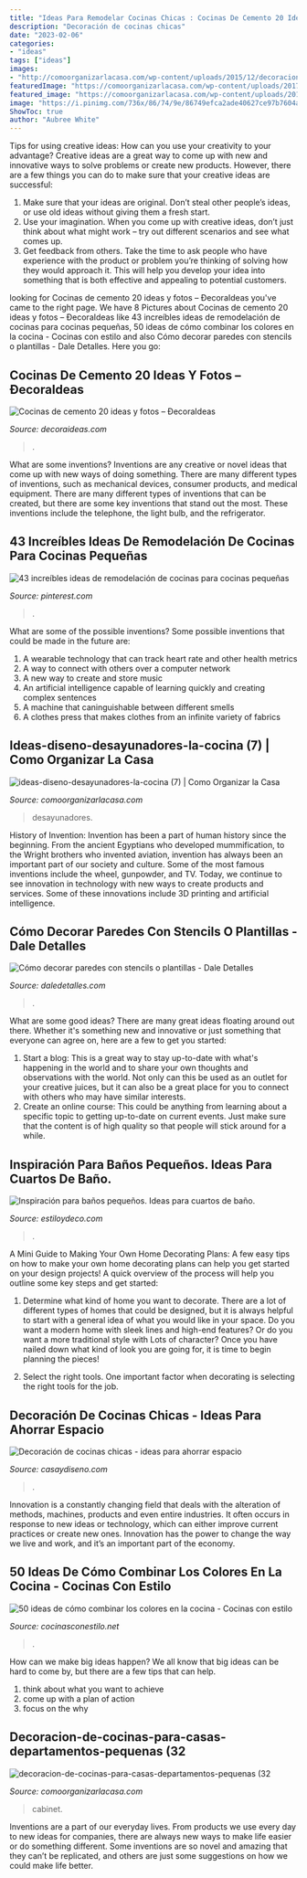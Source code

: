 ```yaml
---
title: "Ideas Para Remodelar Cocinas Chicas : Cocinas De Cemento 20 Ideas Y Fotos – ðecoraideas"
description: "Decoración de cocinas chicas"
date: "2023-02-06"
categories:
- "ideas"
tags: ["ideas"]
images:
- "http://comoorganizarlacasa.com/wp-content/uploads/2015/12/decoracion-de-cocinas-para-casas-departamentos-pequenas-32.jpg"
featuredImage: "https://comoorganizarlacasa.com/wp-content/uploads/2017/09/ideas-diseno-desayunadores-la-cocina-7.jpg"
featured_image: "https://comoorganizarlacasa.com/wp-content/uploads/2017/09/ideas-diseno-desayunadores-la-cocina-7.jpg"
image: "https://i.pinimg.com/736x/86/74/9e/86749efca2ade40627ce97b7604a8532.jpg"
ShowToc: true
author: "Aubree White"
---
```



Tips for using creative ideas: How can you use your creativity to your advantage?
Creative ideas are a great way to come up with new and innovative ways to solve problems or create new products. However, there are a few things you can do to make sure that your creative ideas are successful:
1) Make sure that your ideas are original. Don’t steal other people’s ideas, or use old ideas without giving them a fresh start.
2) Use your imagination. When you come up with creative ideas, don’t just think about what might work – try out different scenarios and see what comes up.
3) Get feedback from others. Take the time to ask people who have experience with the product or problem you’re thinking of solving how they would approach it. This will help you develop your idea into something that is both effective and appealing to potential customers.

	

		
looking for Cocinas de cemento 20 ideas y fotos – ÐecoraIdeas you've came to the right page. We have 8 Pictures about Cocinas de cemento 20 ideas y fotos – ÐecoraIdeas like 43 increíbles ideas de remodelación de cocinas para cocinas pequeñas, 50 ideas de cómo combinar los colores en la cocina - Cocinas con estilo and also Cómo decorar paredes con stencils o plantillas - Dale Detalles. Here you go:
		
    
## Cocinas De Cemento 20 Ideas Y Fotos – ÐecoraIdeas

<img loading=lazy src="https://decoraideas.com/wp-content/uploads/2016/07/004-45.jpg" onerror="this.onerror=null;this.src='https://tse2.mm.bing.net/th?id=OIP.SL8AdGctd_p8zIyL2KgkXgHaFp&amp;pid=15.1';" alt="Cocinas de cemento 20 ideas y fotos – ÐecoraIdeas">

_Source: decoraideas.com_

>. 

	

What are some inventions?
Inventions are any creative or novel ideas that come up with new ways of doing something. There are many different types of inventions, such as mechanical devices, consumer products, and medical equipment. 
There are many different types of inventions that can be created, but there are some key inventions that stand out the most. These inventions include the telephone, the light bulb, and the refrigerator.

    
## 43 Increíbles Ideas De Remodelación De Cocinas Para Cocinas Pequeñas

<img loading=lazy src="https://i.pinimg.com/736x/86/74/9e/86749efca2ade40627ce97b7604a8532.jpg" onerror="this.onerror=null;this.src='https://tse4.mm.bing.net/th?id=OIP.s8NtH4QsYQR2Wl-90fJt1wHaLH&amp;pid=15.1';" alt="43 increíbles ideas de remodelación de cocinas para cocinas pequeñas">

_Source: pinterest.com_

>. 

	

What are some of the possible inventions?
Some possible inventions that could be made in the future are: 
1. A wearable technology that can track heart rate and other health metrics 
2. A way to connect with others over a computer network 
3. A new way to create and store music 
4. An artificial intelligence capable of learning quickly and creating complex sentences 
5. A machine that caninguishable between different smells 
6. A clothes press that makes clothes from an infinite variety of fabrics 

    
## Ideas-diseno-desayunadores-la-cocina (7) | Como Organizar La Casa

<img loading=lazy src="https://comoorganizarlacasa.com/wp-content/uploads/2017/09/ideas-diseno-desayunadores-la-cocina-7.jpg" onerror="this.onerror=null;this.src='https://tse3.mm.bing.net/th?id=OIP.e6KQCkgQh8gGOQ_uDdTksAHaJ4&amp;pid=15.1';" alt="ideas-diseno-desayunadores-la-cocina (7) | Como Organizar la Casa">

_Source: comoorganizarlacasa.com_

>desayunadores. 

	

History of Invention:
Invention has been a part of human history since the beginning. From the ancient Egyptians who developed mummification, to the Wright brothers who invented aviation, invention has always been an important part of our society and culture. Some of the most famous inventions include the wheel, gunpowder, and TV. Today, we continue to see innovation in technology with new ways to create products and services. Some of these innovations include 3D printing and artificial intelligence.

    
## Cómo Decorar Paredes Con Stencils O Plantillas - Dale Detalles

<img loading=lazy src="https://www.daledetalles.com/wp-content/uploads/2020/06/como-decorar-paredes-con-stencils28-696x661.jpg" onerror="this.onerror=null;this.src='https://tse1.mm.bing.net/th?id=OIP.tLVUV9UzUNUmqs0txe7C8wHaHC&amp;pid=15.1';" alt="Cómo decorar paredes con stencils o plantillas - Dale Detalles">

_Source: daledetalles.com_

>. 

	

What are some good ideas?
There are many great ideas floating around out there. Whether it's something new and innovative or just something that everyone can agree on, here are a few to get you started: 
1. Start a blog: This is a great way to stay up-to-date with what's happening in the world and to share your own thoughts and observations with the world. Not only can this be used as an outlet for your creative juices, but it can also be a great place for you to connect with others who may have similar interests. 
2. Create an online course: This could be anything from learning about a specific topic to getting up-to-date on current events. Just make sure that the content is of high quality so that people will stick around for a while. 

    
## Inspiración Para Baños Pequeños. Ideas Para Cuartos De Baño.

<img loading=lazy src="https://www.estiloydeco.com/wp-content/uploads/2015/04/inspiracion-para-banos-pequenos-10.jpg" onerror="this.onerror=null;this.src='https://tse2.mm.bing.net/th?id=OIP.CAmyAo3Mxh66HeNvgoG8OgHaLH&amp;pid=15.1';" alt="Inspiración para baños pequeños. Ideas para cuartos de baño.">

_Source: estiloydeco.com_

>. 

	

A Mini Guide to Making Your Own Home Decorating Plans:
A few easy tips on how to make your own home decorating plans can help you get started on your design projects! A quick overview of the process will help you outline some key steps and get started:
1. Determine what kind of home you want to decorate. There are a lot of different types of homes that could be designed, but it is always helpful to start with a general idea of what you would like in your space. Do you want a modern home with sleek lines and high-end features? Or do you want a more traditional style with Lots of character? Once you have nailed down what kind of look you are going for, it is time to begin planning the pieces!

2. Select the right tools. One important factor when decorating is selecting the right tools for the job.

    
## Decoración De Cocinas Chicas - Ideas Para Ahorrar Espacio

<img loading=lazy src="https://casaydiseno.com/wp-content/uploads/2015/12/cocina-´-pequeñoa-forma-es.jpg" onerror="this.onerror=null;this.src='https://tse3.mm.bing.net/th?id=OIP.FXFsCpeKEoBHU5BkfOznIAHaGH&amp;pid=15.1';" alt="Decoración de cocinas chicas - ideas para ahorrar espacio">

_Source: casaydiseno.com_

>. 

	

Innovation is a constantly changing field that deals with the alteration of methods, machines, products and even entire industries. It often occurs in response to new ideas or technology, which can either improve current practices or create new ones. Innovation has the power to change the way we live and work, and it’s an important part of the economy.

    
## 50 Ideas De Cómo Combinar Los Colores En La Cocina - Cocinas Con Estilo

<img loading=lazy src="http://3.bp.blogspot.com/-iOD9xtMS9NU/U-H_WLlOq5I/AAAAAAAAVJU/_bgx-ZkCtIs/s1600/cocinas-de-colores-combinados-arancucine17.jpg" onerror="this.onerror=null;this.src='https://tse3.mm.bing.net/th?id=OIP.eNWeKNe_jMM5GtSQ5b9fqwHaFe&amp;pid=15.1';" alt="50 ideas de cómo combinar los colores en la cocina - Cocinas con estilo">

_Source: cocinasconestilo.net_

>. 

	

How can we make big ideas happen?
We all know that big ideas can be hard to come by, but there are a few tips that can help. 
1. think about what you want to achieve 
2. come up with a plan of action 
3. focus on the why 

    
## Decoracion-de-cocinas-para-casas-departamentos-pequenas (32

<img loading=lazy src="http://comoorganizarlacasa.com/wp-content/uploads/2015/12/decoracion-de-cocinas-para-casas-departamentos-pequenas-32.jpg" onerror="this.onerror=null;this.src='https://tse1.mm.bing.net/th?id=OIP.NUF-Vc_hAe38RG-b_GZWMAHaLH&amp;pid=15.1';" alt="decoracion-de-cocinas-para-casas-departamentos-pequenas (32">

_Source: comoorganizarlacasa.com_

>cabinet. 

	

Inventions are a part of our everyday lives. From products we use every day to new ideas for companies, there are always new ways to make life easier or do something different. Some inventions are so novel and amazing that they can’t be replicated, and others are just some suggestions on how we could make life better.

